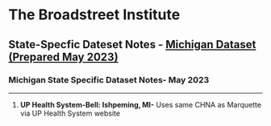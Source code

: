 # The Broadstreet Institute

## State-Specfic Dateset Notes - [Michigan Dataset (Prepared May 2023)](https://github.com/BroadStreet-Health/Community-Health-Needs-Assessments)

### Michigan State Specific Dataset Notes- May 2023

---

1. <strong> UP Health System-Bell: Ishpeming, MI-</strong> Uses same CHNA as Marquette via UP Health System website
